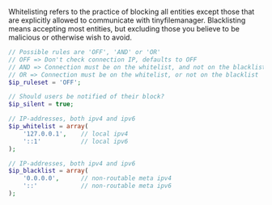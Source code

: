 Whitelisting refers to the practice of blocking all entities except those that are explicitly allowed to communicate with tinyfilemanager. Blacklisting means accepting most entities, but excluding those you believe to be malicious or otherwise wish to avoid.

```php
// Possible rules are 'OFF', 'AND' or 'OR'
// OFF => Don't check connection IP, defaults to OFF
// AND => Connection must be on the whitelist, and not on the blacklist
// OR => Connection must be on the whitelist, or not on the blacklist
$ip_ruleset = 'OFF';

// Should users be notified of their block?
$ip_silent = true;

// IP-addresses, both ipv4 and ipv6
$ip_whitelist = array(
    '127.0.0.1',    // local ipv4
    '::1'           // local ipv6
);

// IP-addresses, both ipv4 and ipv6
$ip_blacklist = array(
    '0.0.0.0',      // non-routable meta ipv4
    '::'            // non-routable meta ipv6
);
```